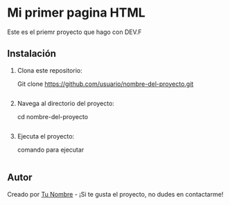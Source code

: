 # Mi primer pagina HTML

Este es el priemr proyecto que hago con DEV.F
## Instalación

1. Clona este repositorio:

    Git clone https://github.com/usuario/nombre-del-proyecto.git
    ```

2. Navega al directorio del proyecto:


    cd nombre-del-proyecto
    ```

3. Ejecuta el proyecto:

    comando para ejecutar
    ```

## Autor

Creado por [Tu Nombre](https://github.com/RODSC15) - ¡Si te gusta el proyecto, no dudes en contactarme!
